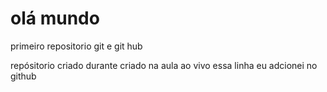 # olá mundo
 primeiro repositorio git e git hub

repósitorio criado durante criado na aula ao vivo
  essa linha eu adcionei no github
